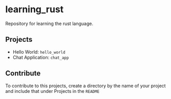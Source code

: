 # learning_rust
Repository for learning the rust language.

## Projects
* Hello World: `hello_world`
* Chat Application: `chat_app`


## Contribute
To contribute to this projects, create a directory by the name of your project
and include that under Projects in the `README`
